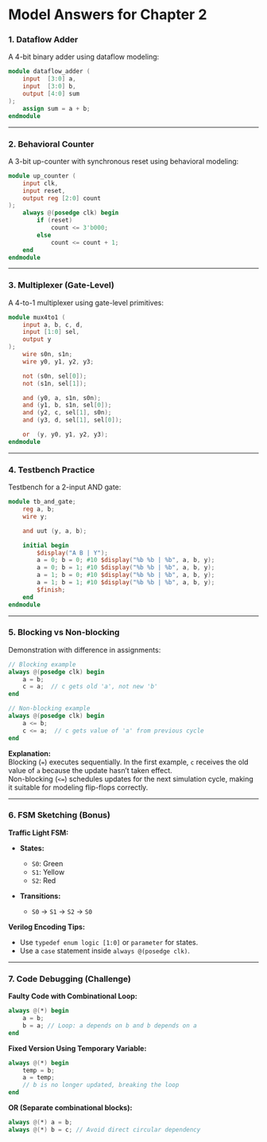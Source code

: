 # Model Answers for Chapter 2

### 1. **Dataflow Adder**
A 4-bit binary adder using dataflow modeling:

```verilog
module dataflow_adder (
    input  [3:0] a,
    input  [3:0] b,
    output [4:0] sum
);
    assign sum = a + b;
endmodule
```

---

### 2. **Behavioral Counter**
A 3-bit up-counter with synchronous reset using behavioral modeling:

```verilog
module up_counter (
    input clk,
    input reset,
    output reg [2:0] count
);
    always @(posedge clk) begin
        if (reset)
            count <= 3'b000;
        else
            count <= count + 1;
    end
endmodule
```

---

### 3. **Multiplexer (Gate-Level)**
A 4-to-1 multiplexer using gate-level primitives:

```verilog
module mux4to1 (
    input a, b, c, d,
    input [1:0] sel,
    output y
);
    wire s0n, s1n;
    wire y0, y1, y2, y3;

    not (s0n, sel[0]);
    not (s1n, sel[1]);

    and (y0, a, s1n, s0n);
    and (y1, b, s1n, sel[0]);
    and (y2, c, sel[1], s0n);
    and (y3, d, sel[1], sel[0]);

    or  (y, y0, y1, y2, y3);
endmodule
```

---

### 4. **Testbench Practice**
Testbench for a 2-input AND gate:

```verilog
module tb_and_gate;
    reg a, b;
    wire y;

    and uut (y, a, b);

    initial begin
        $display("A B | Y");
        a = 0; b = 0; #10 $display("%b %b | %b", a, b, y);
        a = 0; b = 1; #10 $display("%b %b | %b", a, b, y);
        a = 1; b = 0; #10 $display("%b %b | %b", a, b, y);
        a = 1; b = 1; #10 $display("%b %b | %b", a, b, y);
        $finish;
    end
endmodule
```

---

### 5. **Blocking vs Non-blocking**
Demonstration with difference in assignments:

```verilog
// Blocking example
always @(posedge clk) begin
    a = b;
    c = a;  // c gets old 'a', not new 'b'
end

// Non-blocking example
always @(posedge clk) begin
    a <= b;
    c <= a;  // c gets value of 'a' from previous cycle
end
```

**Explanation:**  
Blocking (`=`) executes sequentially. In the first example, `c` receives the old value of `a` because the update hasn’t taken effect.  
Non-blocking (`<=`) schedules updates for the next simulation cycle, making it suitable for modeling flip-flops correctly.

---

### 6. **FSM Sketching (Bonus)**
**Traffic Light FSM:**

- **States:**
  - `S0`: Green
  - `S1`: Yellow
  - `S2`: Red

- **Transitions:**
  - `S0` → `S1` → `S2` → `S0`

**Verilog Encoding Tips:**
- Use `typedef enum logic [1:0]` or `parameter` for states.
- Use a `case` statement inside `always @(posedge clk)`.

---

### 7. **Code Debugging (Challenge)**

**Faulty Code with Combinational Loop:**
```verilog
always @(*) begin
    a = b;
    b = a; // Loop: a depends on b and b depends on a
end
```

**Fixed Version Using Temporary Variable:**
```verilog
always @(*) begin
    temp = b;
    a = temp;
    // b is no longer updated, breaking the loop
end
```

**OR (Separate combinational blocks):**
```verilog
always @(*) a = b;
always @(*) b = c; // Avoid direct circular dependency
```
